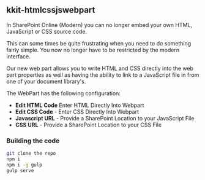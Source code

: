 ## kkit-htmlcssjswebpart

In SharePoint Online (Modern) you can no longer embed your own HTML, JavaScript or CSS source code.

This can some times be quite frustrating when you need to do something fairly simple. You now no longer have to be restricted by the modern interface.

Our new web part allows you to write HTML and CSS directly into the web part properties as well as having the ability to link to a JavaScript file in from one of your document library's.

The WebPart has the following configuration:

* **Edit HTML Code** Enter HTML Directly Into Webpart
* **Edit CSS Code** - Enter CSS Directly Into Webpart
* **Javascript URL** - Provide a SharePoint Location to your JavaScript File
* **CSS URL** - Provide a SharePoint Location to your CSS File


### Building the code

```bash
git clone the repo
npm i
npm i -g gulp
gulp serve
```

